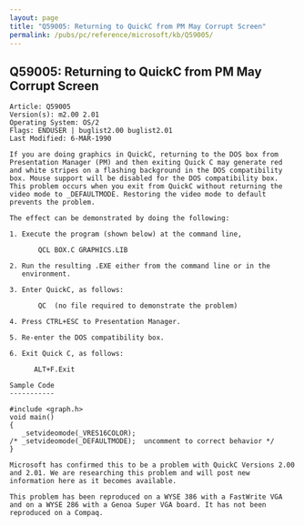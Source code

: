 ```yaml
---
layout: page
title: "Q59005: Returning to QuickC from PM May Corrupt Screen"
permalink: /pubs/pc/reference/microsoft/kb/Q59005/
---
```


## Q59005: Returning to QuickC from PM May Corrupt Screen

	Article: Q59005
	Version(s): m2.00 2.01
	Operating System: OS/2
	Flags: ENDUSER | buglist2.00 buglist2.01
	Last Modified: 6-MAR-1990
	
	If you are doing graphics in QuickC, returning to the DOS box from
	Presentation Manager (PM) and then exiting Quick C may generate red
	and white stripes on a flashing background in the DOS compatibility
	box. Mouse support will be disabled for the DOS compatibility box.
	This problem occurs when you exit from QuickC without returning the
	video mode to _DEFAULTMODE. Restoring the video mode to default
	prevents the problem.
	
	The effect can be demonstrated by doing the following:
	
	1. Execute the program (shown below) at the command line,
	
	       QCL BOX.C GRAPHICS.LIB
	
	2. Run the resulting .EXE either from the command line or in the
	   environment.
	
	3. Enter QuickC, as follows:
	
	       QC  (no file required to demonstrate the problem)
	
	4. Press CTRL+ESC to Presentation Manager.
	
	5. Re-enter the DOS compatibility box.
	
	6. Exit Quick C, as follows:
	
	      ALT+F.Exit
	
	Sample Code
	-----------
	
	#include <graph.h>
	void main()
	{
	   _setvideomode(_VRES16COLOR);
	/* _setvideomode(_DEFAULTMODE);  uncomment to correct behavior */
	}
	
	Microsoft has confirmed this to be a problem with QuickC Versions 2.00
	and 2.01. We are researching this problem and will post new
	information here as it becomes available.
	
	This problem has been reproduced on a WYSE 386 with a FastWrite VGA
	and on a WYSE 286 with a Genoa Super VGA board. It has not been
	reproduced on a Compaq.
